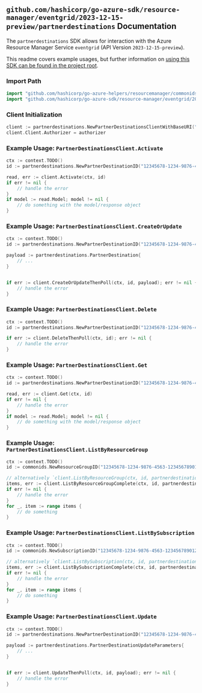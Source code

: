 
## `github.com/hashicorp/go-azure-sdk/resource-manager/eventgrid/2023-12-15-preview/partnerdestinations` Documentation

The `partnerdestinations` SDK allows for interaction with the Azure Resource Manager Service `eventgrid` (API Version `2023-12-15-preview`).

This readme covers example usages, but further information on [using this SDK can be found in the project root](https://github.com/hashicorp/go-azure-sdk/tree/main/docs).

### Import Path

```go
import "github.com/hashicorp/go-azure-helpers/resourcemanager/commonids"
import "github.com/hashicorp/go-azure-sdk/resource-manager/eventgrid/2023-12-15-preview/partnerdestinations"
```


### Client Initialization

```go
client := partnerdestinations.NewPartnerDestinationsClientWithBaseURI("https://management.azure.com")
client.Client.Authorizer = authorizer
```


### Example Usage: `PartnerDestinationsClient.Activate`

```go
ctx := context.TODO()
id := partnerdestinations.NewPartnerDestinationID("12345678-1234-9876-4563-123456789012", "example-resource-group", "partnerDestinationValue")

read, err := client.Activate(ctx, id)
if err != nil {
	// handle the error
}
if model := read.Model; model != nil {
	// do something with the model/response object
}
```


### Example Usage: `PartnerDestinationsClient.CreateOrUpdate`

```go
ctx := context.TODO()
id := partnerdestinations.NewPartnerDestinationID("12345678-1234-9876-4563-123456789012", "example-resource-group", "partnerDestinationValue")

payload := partnerdestinations.PartnerDestination{
	// ...
}


if err := client.CreateOrUpdateThenPoll(ctx, id, payload); err != nil {
	// handle the error
}
```


### Example Usage: `PartnerDestinationsClient.Delete`

```go
ctx := context.TODO()
id := partnerdestinations.NewPartnerDestinationID("12345678-1234-9876-4563-123456789012", "example-resource-group", "partnerDestinationValue")

if err := client.DeleteThenPoll(ctx, id); err != nil {
	// handle the error
}
```


### Example Usage: `PartnerDestinationsClient.Get`

```go
ctx := context.TODO()
id := partnerdestinations.NewPartnerDestinationID("12345678-1234-9876-4563-123456789012", "example-resource-group", "partnerDestinationValue")

read, err := client.Get(ctx, id)
if err != nil {
	// handle the error
}
if model := read.Model; model != nil {
	// do something with the model/response object
}
```


### Example Usage: `PartnerDestinationsClient.ListByResourceGroup`

```go
ctx := context.TODO()
id := commonids.NewResourceGroupID("12345678-1234-9876-4563-123456789012", "example-resource-group")

// alternatively `client.ListByResourceGroup(ctx, id, partnerdestinations.DefaultListByResourceGroupOperationOptions())` can be used to do batched pagination
items, err := client.ListByResourceGroupComplete(ctx, id, partnerdestinations.DefaultListByResourceGroupOperationOptions())
if err != nil {
	// handle the error
}
for _, item := range items {
	// do something
}
```


### Example Usage: `PartnerDestinationsClient.ListBySubscription`

```go
ctx := context.TODO()
id := commonids.NewSubscriptionID("12345678-1234-9876-4563-123456789012")

// alternatively `client.ListBySubscription(ctx, id, partnerdestinations.DefaultListBySubscriptionOperationOptions())` can be used to do batched pagination
items, err := client.ListBySubscriptionComplete(ctx, id, partnerdestinations.DefaultListBySubscriptionOperationOptions())
if err != nil {
	// handle the error
}
for _, item := range items {
	// do something
}
```


### Example Usage: `PartnerDestinationsClient.Update`

```go
ctx := context.TODO()
id := partnerdestinations.NewPartnerDestinationID("12345678-1234-9876-4563-123456789012", "example-resource-group", "partnerDestinationValue")

payload := partnerdestinations.PartnerDestinationUpdateParameters{
	// ...
}


if err := client.UpdateThenPoll(ctx, id, payload); err != nil {
	// handle the error
}
```

